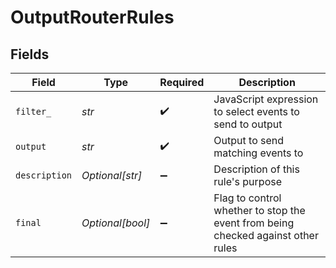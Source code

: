 # OutputRouterRules


## Fields

| Field                                                                            | Type                                                                             | Required                                                                         | Description                                                                      |
| -------------------------------------------------------------------------------- | -------------------------------------------------------------------------------- | -------------------------------------------------------------------------------- | -------------------------------------------------------------------------------- |
| `filter_`                                                                        | *str*                                                                            | :heavy_check_mark:                                                               | JavaScript expression to select events to send to output                         |
| `output`                                                                         | *str*                                                                            | :heavy_check_mark:                                                               | Output to send matching events to                                                |
| `description`                                                                    | *Optional[str]*                                                                  | :heavy_minus_sign:                                                               | Description of this rule's purpose                                               |
| `final`                                                                          | *Optional[bool]*                                                                 | :heavy_minus_sign:                                                               | Flag to control whether to stop the event from being checked against other rules |